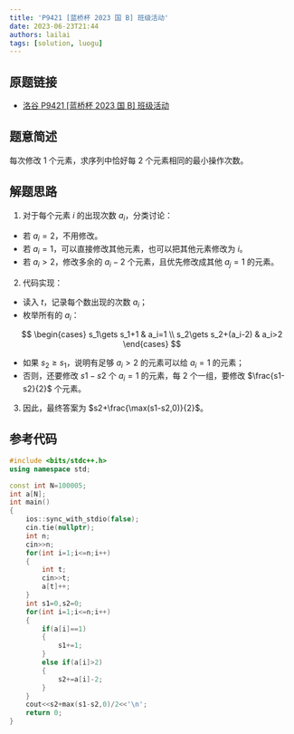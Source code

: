 ```yaml
---
title: 'P9421 [蓝桥杯 2023 国 B] 班级活动'
date: 2023-06-23T21:44
authors: lailai
tags: [solution, luogu]
---
```


## 原题链接

- [洛谷 P9421 [蓝桥杯 2023 国 B] 班级活动](https://www.luogu.com.cn/problem/P9421)

<!-- truncate -->

## 题意简述

每次修改 $1$ 个元素，求序列中恰好每 $2$ 个元素相同的最小操作次数。

## 解题思路

1. 对于每个元素 $i$ 的出现次数 $a_i$，分类讨论：

- 若 $a_i=2$，不用修改。
- 若 $a_i=1$，可以直接修改其他元素，也可以把其他元素修改为 $i$。
- 若 $a_i>2$，修改多余的 $a_i-2$ 个元素，且优先修改成其他 $a_j=1$ 的元素。

2. 代码实现：

- 读入 $t$，记录每个数出现的次数 $a_i$；
- 枚举所有的 $a_i$：

$$
\begin{cases}
  s_1\gets s_1+1 & a_i=1 \\
  s_2\gets s_2+(a_i-2) & a_i>2
\end{cases}
$$

- 如果 $s_2\ge s_1$，说明有足够 $a_i>2$ 的元素可以给 $a_i=1$ 的元素；
- 否则，还要修改 $s1-s2$ 个 $a_i=1$ 的元素，每 $2$ 个一组，要修改 $\frac{s1-s2}{2}$ 个元素。

3. 因此，最终答案为 $s2+\frac{\max(s1-s2,0)}{2}$。

## 参考代码

```cpp
#include <bits/stdc++.h>
using namespace std;

const int N=100005;
int a[N];
int main()
{
	ios::sync_with_stdio(false);
	cin.tie(nullptr);
	int n;
	cin>>n;
	for(int i=1;i<=n;i++)
	{
		int t;
		cin>>t;
		a[t]++;
	}
	int s1=0,s2=0;
	for(int i=1;i<=n;i++)
	{
		if(a[i]==1)
		{
			s1+=1;
		}
		else if(a[i]>2)
		{
			s2+=a[i]-2;
		}
	}
	cout<<s2+max(s1-s2,0)/2<<'\n';
	return 0;
}
```
